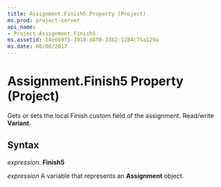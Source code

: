 ```yaml
---
title: Assignment.Finish5 Property (Project)
ms.prod: project-server
api_name:
- Project.Assignment.Finish5
ms.assetid: 14e669f5-3918-d4f0-33b2-1284c75a129a
ms.date: 06/08/2017
---
```



# Assignment.Finish5 Property (Project)

Gets or sets the local Finish custom field of the assignment. Read/write  **Variant**.


## Syntax

 _expression_. **Finish5**

 _expression_ A variable that represents an **Assignment** object.


